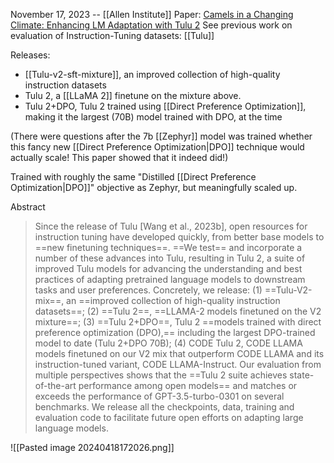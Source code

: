 November 17, 2023 -- [[Allen Institute]]
Paper: [Camels in a Changing Climate: Enhancing LM Adaptation with Tulu 2](https://huggingface.co/papers/2311.10702)
See previous work on evaluation of Instruction-Tuning datasets: [[Tulu]]

Releases:
- [[Tulu-v2-sft-mixture]], an improved collection of high-quality instruction datasets
- Tulu 2, a [[LLaMA 2]] finetune on the mixture above.
- Tulu 2+DPO, Tulu 2 trained using [[Direct Preference Optimization]], making it the largest (70B) model trained with DPO, at the time

(There were questions after the 7b [[Zephyr]] model was trained whether this fancy new [[Direct Preference Optimization|DPO]] technique would actually scale! This paper showed that it indeed did!)

Trained with roughly the same "Distilled [[Direct Preference Optimization|DPO]]" objective as Zephyr, but meaningfully scaled up.

Abstract
> Since the release of Tulu [Wang et al., 2023b], open resources for instruction tuning have developed quickly, from better base models to ==new finetuning techniques==. ==We test== and incorporate a number of these advances into Tulu, resulting in Tulu 2, a suite of improved Tulu models for advancing the understanding and best practices of adapting pretrained language models to downstream tasks and user preferences. Concretely, we release: (1) ==Tulu-V2-mix==, an ==improved collection of high-quality instruction datasets==; (2) ==Tulu 2==, ==LLAMA-2 models finetuned on the V2 mixture==; (3) ==Tulu 2+DPO==, Tulu 2 ==models trained with direct preference optimization (DPO),== including the largest DPO-trained model to date (Tulu 2+DPO 70B); (4) CODE Tulu 2, CODE LLAMA models finetuned on our V2 mix that outperform CODE LLAMA and its instruction-tuned variant, CODE LLAMA-Instruct. Our evaluation from multiple perspectives shows that the ==Tulu 2 suite achieves state-of-the-art performance among open models== and matches or exceeds the performance of GPT-3.5-turbo-0301 on several benchmarks. We release all the checkpoints, data, training and evaluation code to facilitate future open efforts on adapting large language models.


![[Pasted image 20240418172026.png]]